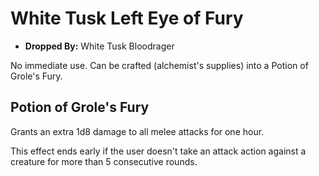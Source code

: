 
# White Tusk Left Eye of Fury

* **Dropped By:** White Tusk Bloodrager

No immediate use. Can be crafted (alchemist's supplies) into a Potion of Grole's Fury.

## Potion of Grole's Fury

Grants an extra 1d8 damage to all melee attacks for one hour.

This effect ends early if the user doesn't take an attack action against a creature for more than 5 consecutive rounds.
